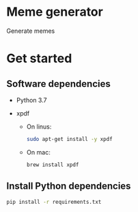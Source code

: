 # Meme generator

Generate memes

# Get started

## Software dependencies	

- Python 3.7

- xpdf

  - On linus:

    ```bash
    sudo apt-get install -y xpdf
    ```

  - On mac:

    ```bash
    brew install xpdf
    ```

    

    

## Install Python dependencies

```bash
pip install -r requirements.txt
```



